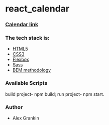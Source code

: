 # react_calendar

### [Calendar link](https://infallible-blackwell-b27ab4.netlify.app/)

### The tech stack is:

- [HTML5](https://en.wikipedia.org/wiki/HTML5)
- [CSS3](https://en.wikipedia.org/wiki/Cascading_Style_Sheets)
- [Flexbox](https://en.wikipedia.org/wiki/CSS_Flexible_Box_Layout)
- [Sass](https://sass-lang.com/)
- [BEM methodology](https://en.bem.info/methodology/)

### Available Scripts

build project- npm build;
run project- npm start.

### Author

- Alex Grankin
